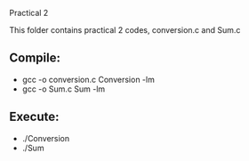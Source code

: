 Practical 2

This folder contains practical 2 codes, conversion.c and Sum.c

## Compile: 

* gcc -o conversion.c Conversion -lm
* gcc -o Sum.c Sum -lm

## Execute:

* ./Conversion
* ./Sum
